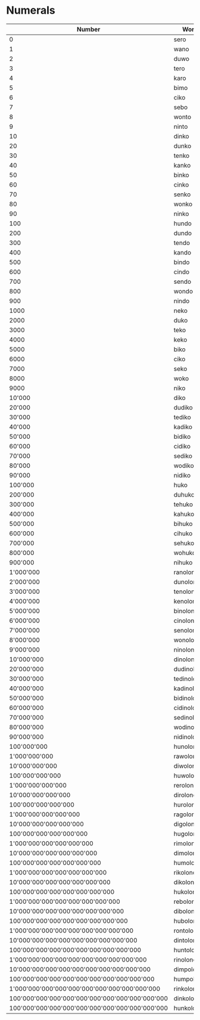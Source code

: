 # Numerals
| Number | Word |
|--------|------|
| 0 | sero |
| 1 | wano |
| 2 | duwo |
| 3 | tero |
| 4 | karo |
| 5 | bimo |
| 6 | ciko |
| 7 | sebo |
| 8 | wonto |
| 9 | ninto |
| 10 | dinko |
| 20 | dunko |
| 30 | tenko |
| 40 | kanko |
| 50 | binko |
| 60 | cinko |
| 70 | senko |
| 80 | wonko |
| 90 | ninko |
| 100| hundo |
| 200 | dundo |
| 300 | tendo |
| 400 | kando |
| 500 | bindo |
| 600 | cindo |
| 700 | sendo |
| 800 | wondo |
| 900 | nindo |
| 1000 | neko |
| 2000 | duko |
| 3000 | teko |
| 4000 | keko |
| 5000 | biko |
| 6000 | ciko |
| 7000 | seko |
| 8000 | woko |
| 9000 | niko |
| 10'000 | diko |
| 20'000 | dudiko |
| 30'000 | tediko |
| 40'000 | kadiko |
| 50'000 | bidiko |
| 60'000 | cidiko |
| 70'000 | sediko |
| 80'000 | wodiko |
| 90'000 | nidiko |
| 100'000 | huko |
| 200'000 | duhuko |
| 300'000 | tehuko |
| 400'000 | kahuko |
| 500'000 | bihuko |
| 600'000 | cihuko |
| 700'000 | sehuko |
| 800'000 | wohuko |
| 900'000 | nihuko |
| 1'000'000 | ranolono |
| 2'000'000 | dunolono |
| 3'000'000 | tenolono |
| 4'000'000 | kenolono |
| 5'000'000 | binolono |
| 6'000'000 | cinolono |
| 7'000'000 | senolono |
| 8'000'000 | wonolono |
| 9'000'000 | ninolono |
| 10'000'000 | dinolono |
| 20'000'000 | dudinolono |
| 30'000'000 | tedinolono |
| 40'000'000 | kadinolono |
| 50'000'000 | bidinolono |
| 60'000'000 | cidinolono |
| 70'000'000 | sedinolono |
| 80'000'000 | wodinolono |
| 90'000'000 | nidinolono |
| 100'000'000 | hunolono |
| 1'000'000'000 | rawolono |
| 10'000'000'000 | diwolono |
| 100'000'000'000 | huwolono |
| 1'000'000'000'000 | rerolono |
| 10'000'000'000'000 | dirolono |
| 100'000'000'000'000 | hurolono |
| 1'000'000'000'000'000 | ragolono |
| 10'000'000'000'000'000 | digolono |
| 100'000'000'000'000'000 | hugolono |
| 1'000'000'000'000'000'000 | rimolono |
| 10'000'000'000'000'000'000 | dimolono |
| 100'000'000'000'000'000'000 | humolono |
| 1'000'000'000'000'000'000'000 | rikolono |
| 10'000'000'000'000'000'000'000 | dikolono |
| 100'000'000'000'000'000'000'000 | hukolono |
| 1'000'000'000'000'000'000'000'000 | rebolono |
| 10'000'000'000'000'000'000'000'000 | dibolono |
| 100'000'000'000'000'000'000'000'000 | hubolono |
| 1'000'000'000'000'000'000'000'000'000 | rontolono |
| 10'000'000'000'000'000'000'000'000'000 | dintolono |
| 100'000'000'000'000'000'000'000'000'000 | huntolono |
| 1'000'000'000'000'000'000'000'000'000'000 | rinolono |
| 10'000'000'000'000'000'000'000'000'000'000 | dimpolono |
| 100'000'000'000'000'000'000'000'000'000'000 | humpolono |
| 1'000'000'000'000'000'000'000'000'000'000'000 | rinkolono |
| 100'000'000'000'000'000'000'000'000'000'000'000 | dinkolono |
| 100'000'000'000'000'000'000'000'000'000'000'000 | hunkolono |
